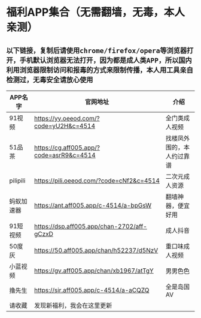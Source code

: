 # 福利APP集合（无需翻墙，无毒，本人亲测）
## `以下链接，复制后请使用chrome/firefox/opera等浏览器打开，手机默认浏览器无法打开，因为都是成人类APP，所以国内利用浏览器限制访问和报毒的方式来限制传播，本人用工具亲自检测过，无毒安全请放心使用`


| APP名字 | 官网地址 | 介绍 |
| ------ | ------ | ------ |
| 91视频 | https://yy.oeeod.com/?code=yU2H&c=4514 | 全门类成人视频
| 51品茶 | https://cg.aff005.app/?code=asrR9&c=4514 | 找楼凤外围的，本人约过靠谱
| pilipili | https://pili.oeeod.com/?code=cNf2&c=4514 | 二次元成人资源
| 蚂蚁加速器 | https://ant.aff005.app/c-4514/a-bpGsW | 翻墙神器，便宜好用
| 91短视频 | https://dsp.aff005.app/chan-2702/aff-gCzxD | 成人抖音
| 50度灰 | https://50.aff005.app/chan/h52237/d5NzV | 重口味成人视频
| 小蓝视频 | https://gv.aff005.app/chan/xb1967/atTgY | 男男色色
| 撸先生 | https://sir.aff005.app/c-4514/a-aCQZQ | 全是岛国AV
| 请收藏 | 发现新福利，我会在这里更新 |

